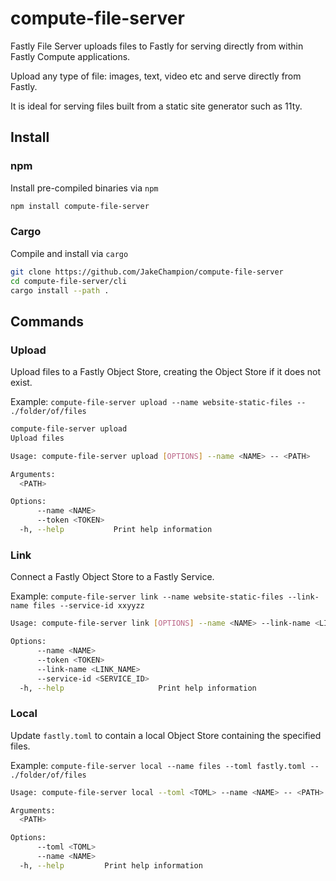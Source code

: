 # compute-file-server

Fastly File Server uploads files to Fastly for serving directly from within Fastly Compute applications.

Upload any type of file: images, text, video etc and serve directly from Fastly.

It is ideal for serving files built from a static site generator such as 11ty.

## Install

### npm

Install pre-compiled binaries via `npm`

```sh
npm install compute-file-server
```

### Cargo

Compile and install via `cargo`

```sh
git clone https://github.com/JakeChampion/compute-file-server
cd compute-file-server/cli
cargo install --path .
```

## Commands

### Upload

Upload files to a Fastly Object Store, creating the Object Store if it does not exist.

Example: `compute-file-server upload --name website-static-files -- ./folder/of/files`

```sh
compute-file-server upload
Upload files

Usage: compute-file-server upload [OPTIONS] --name <NAME> -- <PATH>

Arguments:
  <PATH>  

Options:
      --name <NAME>    
      --token <TOKEN>  
  -h, --help           Print help information
```

### Link

Connect a Fastly Object Store to a Fastly Service.

Example: `compute-file-server link --name website-static-files --link-name files --service-id xxyyzz`

```sh
Usage: compute-file-server link [OPTIONS] --name <NAME> --link-name <LINK_NAME> --service-id <SERVICE_ID>

Options:
      --name <NAME>
      --token <TOKEN>
      --link-name <LINK_NAME>
      --service-id <SERVICE_ID>
  -h, --help                     Print help information
```

### Local

Update `fastly.toml` to contain a local Object Store containing the specified files.

Example: `compute-file-server local --name files --toml fastly.toml -- ./folder/of/files`

```sh
Usage: compute-file-server local --toml <TOML> --name <NAME> -- <PATH>

Arguments:
  <PATH>

Options:
      --toml <TOML>
      --name <NAME>
  -h, --help         Print help information
```